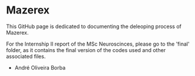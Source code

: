 # Mazerex

This GitHub page is dedicated to documenting the deleoping process of Mazerex.

For the Internship II report of the MSc Neuroscinces, please go to the 'final' folder, as it contains the final version of the codes used and other associated files.


 - André Oliveira Borba
